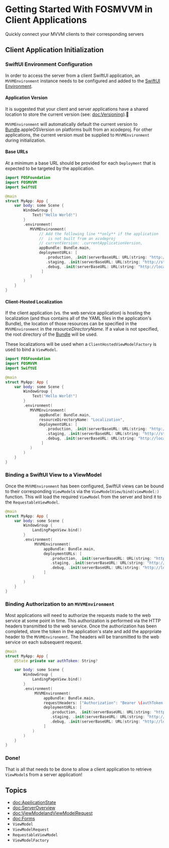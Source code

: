 # Getting Started With FOSMVVM in Client Applications

Quickly connect your MVVM clients to their corresponding servers

## Client Application Initialization

### SwiftUI Environment Configuration

In order to access the server from a client SwiftUI application, an ``MVVMEnvironment`` instance needs to be configured and added to the [SwiftUI Environment](https://developer.apple.com/documentation/swiftui/environment).

#### Application Version

It is suggested that your client and server applications have a shared location to store the current version (see: <doc:Versioning>).

``MVVMEnvironment`` will automatically default the current version to
 [Bundle](https://developer.apple.com/documentation/foundation/bundle).appleOSVersion on platforms built
from an xcodeproj.  For other applications, the current version must be supplied to ``MVVMEnvironment``
during initialization.

#### Base URLs

At a minimum a base URL should be provided for each ``Deployment`` that is expected to be targeted by the application.

```swift
import FOSFoundation
import FOSMVVM
import SwiftUI

@main
struct MyApp: App {
    var body: some Scene {
        WindowGroup {
            Text("Hello World!")
        }
        .environment(
           MVVMEnvironment(
               // Add the following line **only** if the application
               //  is not built from an xcodeproj
               // currentVersion: .currentApplicationVersion,
               appBundle: Bundle.main,
               deploymentURLs: [
                  .production, .init(serverBaseURL: URL(string: "http://api.mywebserver.com")!),
                  .staging, .init(serverBaseURL: URL(string: "http://staging-api.mywebserver.com")!),
                  .debug, .init(serverBaseURL: URL(string: "http://localhost:8080")!)
                ]
           )
        )
    }
}
```

#### Client-Hosted Localization

If the client application (vs. the web service application) is hosting the localization (and thus contains
all of the YAML files in the application's Bundle), the location of those resources can be specified
in the ``MVVMEnvironment`` in the *resourceDirectoryName*.  If a value is not specified, the root
directory of the [Bundle](https://developer.apple.com/documentation/foundation/bundle) will be used.

These localizations will be used when a ``ClientHostedViewModelFactory`` is used to bind a ``ViewModel``. 

```swift
import FOSFoundation
import FOSMVVM
import SwiftUI

@main
struct MyApp: App {
    var body: some Scene {
        WindowGroup {
            Text("Hello World!")
        }
        .environment(
           MVVMEnvironment(
               appBundle: Bundle.main,
               resourceDirectoryName: "Localization",
               deploymentURLs: [
                  .production, .init(serverBaseURL: URL(string: "http://api.mywebserver.com")!),
                  .staging, .init(serverBaseURL: URL(string: "http://staging-api.mywebserver.com")!),
                  .debug, .init(serverBaseURL: URL(string: "http://localhost:8080")!)
                ]
           )
        )
    }
}
```

### Binding a SwiftUI View to a ViewModel

Once the ``MVVMEnvironment`` has been configured, SwiftUI views can be bound to their corresponding ``ViewModel``s via the ``ViewModelView/bind(viewModel:)`` function.  This will load the required ``ViewModel`` from the server and bind it to the ``RequestableViewModel``.

```swift
@main
struct MyApp: App {
    var body: some Scene {
        WindowGroup {
            LandingPageView.bind()
        }
        .environment(
             MVVMEnvironment(
                 appBundle: Bundle.main,
                 deploymentURLs: [
                    .production, .init(serverBaseURL: URL(string: "http://api.mywebserver.com")!),
                    .staging, .init(serverBaseURL: URL(string: "http://staging-api.mywebserver.com")!),
                    .debug, .init(serverBaseURL: URL(string: "http://localhost:8080")!)
                 ]
            )
        )
    }
}
```

### Binding Authorization to an ``MVVMEnvironment``

Most applications will need to authorize the requests made to the web service at some point in time.  This
authorization is performed via the HTTP headers transmitted to the web service.  Once the authorization has
been completed, store the token in the application's state and add the apprpriate header to the
``MVVMEnvironemnt``.  The headers will be transmitted to the web service on each subsequent request.

```swift
@main
struct MyApp: App {
    @State private var authToken: String?

    var body: some Scene {
        WindowGroup {
            LandingPageView.bind()
        }
        .environment(
             MVVMEnvironment(
                 appBundle: Bundle.main,
                 requestHeaders: ["Authorization": "Bearer \(authToken ?? "")"],
                 deploymentURLs: [
                    .production, .init(serverBaseURL: URL(string: "http://api.mywebserver.com")!),
                    .staging, .init(serverBaseURL: URL(string: "http://staging-api.mywebserver.com")!),
                    .debug, .init(serverBaseURL: URL(string: "http://localhost:8080")!)
                 ]
            )
        )
    }
}
```

### Done!

That is all that needs to be done to allow a client application to retrieve ``ViewModel``s
from a server application!

## Topics

- <doc:ApplicationState>
- <doc:ServerOverview>
- <doc:ViewModelandViewModelRequest>
- <doc:Forms>
- ``ViewModel``
- ``ViewModelRequest``
- ``RequestableViewModel``
- ``ViewModelFactory``
